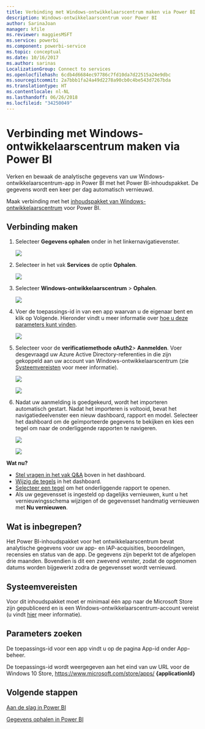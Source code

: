 ```yaml
---
title: Verbinding met Windows-ontwikkelaarscentrum maken via Power BI
description: Windows-ontwikkelaarscentrum voor Power BI
author: SarinaJoan
manager: kfile
ms.reviewer: maggiesMSFT
ms.service: powerbi
ms.component: powerbi-service
ms.topic: conceptual
ms.date: 10/16/2017
ms.author: sarinas
LocalizationGroup: Connect to services
ms.openlocfilehash: 6cdb4d6684ec97786c7fd10da7d22515a24e9dbc
ms.sourcegitcommit: 2a7bbb1fa24a49d2278a90cb0c4be543d7267bda
ms.translationtype: HT
ms.contentlocale: nl-NL
ms.lasthandoff: 06/26/2018
ms.locfileid: "34250049"
---
```

# <a name="connect-to-windows-dev-center-with-power-bi"></a>Verbinding met Windows-ontwikkelaarscentrum maken via Power BI
Verken en bewaak de analytische gegevens van uw Windows-ontwikkelaarscentrum-app in Power BI met het Power BI-inhoudspakket. De gegevens wordt een keer per dag automatisch vernieuwd.

Maak verbinding met het [inhoudspakket van Windows-ontwikkelaarscentrum](https://app.powerbi.com/getdata/services/devcenter) voor Power BI.

## <a name="how-to-connect"></a>Verbinding maken
1. Selecteer **Gegevens ophalen** onder in het linkernavigatievenster.
   
   ![](media/service-connect-to-windows-dev-center/getdata.png)
2. Selecteer in het vak **Services** de optie **Ophalen**.
   
   ![](media/service-connect-to-windows-dev-center/services.png)
3. Selecteer **Windows-ontwikkelaarscentrum** \> **Ophalen**.
   
   ![](media/service-connect-to-windows-dev-center/windowsdev.png)
4. Voer de toepassings-id in van een app waarvan u de eigenaar bent en klik op Volgende. Hieronder vindt u meer informatie over [hoe u deze parameters kunt vinden](#FindingParams).
   
   ![](media/service-connect-to-windows-dev-center/params.png)
5. Selecteer voor de **verificatiemethode** **oAuth2**\> **Aanmelden**. Voer desgevraagd uw Azure Active Directory-referenties in die zijn gekoppeld aan uw account van Windows-ontwikkelaarscentrum (zie [Systeemvereisten](#Requirements) voor meer informatie).
   
    ![](media/service-connect-to-windows-dev-center/creds.png)
   
    ![](media/service-connect-to-windows-dev-center/creds2.png)
6. Nadat uw aanmelding is goedgekeurd, wordt het importeren automatisch gestart. Nadat het importeren is voltooid, bevat het navigatiedeelvenster een nieuw dashboard, rapport en model. Selecteer het dashboard om de geïmporteerde gegevens te bekijken en kies een tegel om naar de onderliggende rapporten te navigeren.
   
    ![](media/service-connect-to-windows-dev-center/dashboard.png)
   
    ![](media/service-connect-to-windows-dev-center/report.png)

**Wat nu?**

* [Stel vragen in het vak Q&A](power-bi-q-and-a.md) boven in het dashboard.
* [Wijzig de tegels](service-dashboard-edit-tile.md) in het dashboard.
* [Selecteer een tegel](service-dashboard-tiles.md) om het onderliggende rapport te openen.
* Als uw gegevensset is ingesteld op dagelijks vernieuwen, kunt u het vernieuwingsschema wijzigen of de gegevensset handmatig vernieuwen met **Nu vernieuwen**.

## <a name="whats-included"></a>Wat is inbegrepen?
Het Power BI-inhoudspakket voor het ontwikkelaarscentrum bevat analytische gegevens voor uw app- en IAP-acquisities, beoordelingen, recensies en status van de app. De gegevens zijn beperkt tot de afgelopen drie maanden. Bovendien is dit een zwevend venster, zodat de opgenomen datums worden bijgewerkt zodra de gegevensset wordt vernieuwd.

<a name="Requirements"></a>

## <a name="system-requirements"></a>Systeemvereisten
Voor dit inhoudspakket moet er minimaal één app naar de Microsoft Store zijn gepubliceerd en is een Windows-ontwikkelaarscentrum-account vereist (u vindt [hier](https://msdn.microsoft.com/windows/uwp/publish/manage-account-users) meer informatie).

<a name="FindingParams"></a>

## <a name="finding-parameters"></a>Parameters zoeken
De toepassings-id voor een app vindt u op de pagina App-id onder App-beheer.

De toepassings-id wordt weergegeven aan het eind van uw URL voor de Windows 10 Store, https://www.microsoft.com/store/apps/ **{applicationId}**

## <a name="next-steps"></a>Volgende stappen
[Aan de slag in Power BI](service-get-started.md)

[Gegevens ophalen in Power BI](service-get-data.md)

